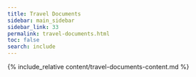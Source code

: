 ```yaml
---
title: Travel Documents
sidebar: main_sidebar
sidebar_link: 33
permalink: travel-documents.html
toc: false
search: include
---
```


{% include_relative content/travel-documents-content.md %}